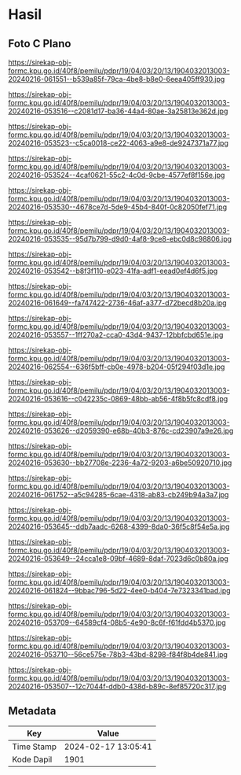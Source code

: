 # Hasil

## Foto C Plano

https://sirekap-obj-formc.kpu.go.id/40f8/pemilu/pdpr/19/04/03/20/13/1904032013003-20240216-061551--b539a85f-79ca-4be8-b8e0-6eea405ff930.jpg

https://sirekap-obj-formc.kpu.go.id/40f8/pemilu/pdpr/19/04/03/20/13/1904032013003-20240216-053516--c2081d17-ba36-44a4-80ae-3a25813e362d.jpg

https://sirekap-obj-formc.kpu.go.id/40f8/pemilu/pdpr/19/04/03/20/13/1904032013003-20240216-053523--c5ca0018-ce22-4063-a9e8-de9247371a77.jpg

https://sirekap-obj-formc.kpu.go.id/40f8/pemilu/pdpr/19/04/03/20/13/1904032013003-20240216-053524--4caf0621-55c2-4c0d-9cbe-4577ef8f156e.jpg

https://sirekap-obj-formc.kpu.go.id/40f8/pemilu/pdpr/19/04/03/20/13/1904032013003-20240216-053530--4678ce7d-5de9-45b4-840f-0c82050fef71.jpg

https://sirekap-obj-formc.kpu.go.id/40f8/pemilu/pdpr/19/04/03/20/13/1904032013003-20240216-053535--95d7b799-d9d0-4af8-9ce8-ebc0d8c98806.jpg

https://sirekap-obj-formc.kpu.go.id/40f8/pemilu/pdpr/19/04/03/20/13/1904032013003-20240216-053542--b8f3f110-e023-41fa-adf1-eead0ef4d6f5.jpg

https://sirekap-obj-formc.kpu.go.id/40f8/pemilu/pdpr/19/04/03/20/13/1904032013003-20240216-061649--fa747422-2736-46af-a377-d72becd8b20a.jpg

https://sirekap-obj-formc.kpu.go.id/40f8/pemilu/pdpr/19/04/03/20/13/1904032013003-20240216-053557--1ff270a2-cca0-43d4-9437-12bbfcbd651e.jpg

https://sirekap-obj-formc.kpu.go.id/40f8/pemilu/pdpr/19/04/03/20/13/1904032013003-20240216-062554--636f5bff-cb0e-4978-b204-05f294f03d1e.jpg

https://sirekap-obj-formc.kpu.go.id/40f8/pemilu/pdpr/19/04/03/20/13/1904032013003-20240216-053616--c042235c-0869-48bb-ab56-4f8b5fc8cdf8.jpg

https://sirekap-obj-formc.kpu.go.id/40f8/pemilu/pdpr/19/04/03/20/13/1904032013003-20240216-053626--d2059390-e68b-40b3-876c-cd23907a9e26.jpg

https://sirekap-obj-formc.kpu.go.id/40f8/pemilu/pdpr/19/04/03/20/13/1904032013003-20240216-053630--bb27708e-2236-4a72-9203-a6be50920710.jpg

https://sirekap-obj-formc.kpu.go.id/40f8/pemilu/pdpr/19/04/03/20/13/1904032013003-20240216-061752--a5c94285-6cae-4318-ab83-cb249b94a3a7.jpg

https://sirekap-obj-formc.kpu.go.id/40f8/pemilu/pdpr/19/04/03/20/13/1904032013003-20240216-053645--ddb7aadc-6268-4399-8da0-36f5c8f54e5a.jpg

https://sirekap-obj-formc.kpu.go.id/40f8/pemilu/pdpr/19/04/03/20/13/1904032013003-20240216-053649--24cca1e8-09bf-4689-8daf-7023d6c0b80a.jpg

https://sirekap-obj-formc.kpu.go.id/40f8/pemilu/pdpr/19/04/03/20/13/1904032013003-20240216-061824--9bbac796-5d22-4ee0-b404-7e7323341bad.jpg

https://sirekap-obj-formc.kpu.go.id/40f8/pemilu/pdpr/19/04/03/20/13/1904032013003-20240216-053709--64589cf4-08b5-4e90-8c6f-f61fdd4b5370.jpg

https://sirekap-obj-formc.kpu.go.id/40f8/pemilu/pdpr/19/04/03/20/13/1904032013003-20240216-053710--56ce575e-78b3-43bd-8298-f84f8b4de841.jpg

https://sirekap-obj-formc.kpu.go.id/40f8/pemilu/pdpr/19/04/03/20/13/1904032013003-20240216-053507--12c7044f-ddb0-438d-b89c-8ef85720c317.jpg


## Metadata

| Key        | Value               |
| ---------- | ------------------- |
| Time Stamp | 2024-02-17 13:05:41 |
| Kode Dapil | 1901                |



